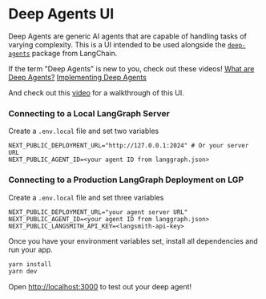 # Deep Agents UI

Deep Agents are generic AI agents that are capable of handling tasks of varying complexity. This is a UI intended to be used alongside the [`deep-agents`](https://github.com/hwchase17/deepagents?ref=blog.langchain.com) package from LangChain.

If the term "Deep Agents" is new to you, check out these videos!
[What are Deep Agents?](https://www.youtube.com/watch?v=433SmtTc0TA)
[Implementing Deep Agents](https://www.youtube.com/watch?v=TTMYJAw5tiA&t=701s)

And check out this [video](https://youtu.be/0CE_BhdnZZI) for a walkthrough of this UI.

### Connecting to a Local LangGraph Server

Create a `.env.local` file and set two variables

```env
NEXT_PUBLIC_DEPLOYMENT_URL="http://127.0.0.1:2024" # Or your server URL
NEXT_PUBLIC_AGENT_ID=<your agent ID from langgraph.json>
```

### Connecting to a Production LangGraph Deployment on LGP

Create a `.env.local` file and set three variables

```env
NEXT_PUBLIC_DEPLOYMENT_URL="your agent server URL"
NEXT_PUBLIC_AGENT_ID=<your agent ID from langgraph.json>
NEXT_PUBLIC_LANGSMITH_API_KEY=<langsmith-api-key>
```

Once you have your environment variables set, install all dependencies and run your app.

```bash
yarn install
yarn dev
```

Open [http://localhost:3000](http://localhost:3000) to test out your deep agent!
